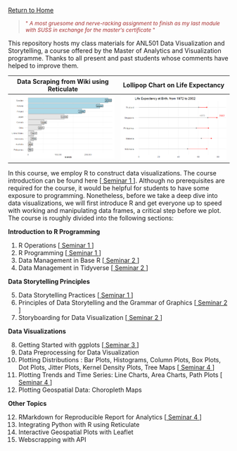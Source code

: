 <a href="https://nicholas-sim.github.io/" > Return to Home
</a>

><p style="font-size: 12px; color: brown;">"<em> A most gruesome and nerve-racking assignment to finish as my last module with SUSS in exchange for the master's certificate </em>"  </p>


This repository hosts my class materials for ANL501 Data Visualization and Storytelling, a course offered by the Master of Analytics and Visualization programme. Thanks to all present and past students whose comments have helped to improve them. 


Data Scraping from Wiki using Reticulate    |  Lollipop Chart on Life Expectancy
:-------------------------:|:-------------------------:
![](islands.png) |   ![](lifeexpectancy.png)



In this course, we employ R to construct data visualizations. The course introduction can be found here [<a href="https://nicholas-sim.github.io/ANL501-Data-Visualisation-and-Storytelling/seminar_1/"> Seminar 1 </a>]. Although no prerequisites are required for the course, it would be helpful for students to have some exposure to programming. Nonetheless, before we take a deep dive into data visualizations, we will first introduce R and get everyone up to speed with working and manipulating data frames, a critical step before we plot. The course is roughly divided into the following sections:

**Introduction to R Programming**

1. R Operations [<a href="https://nicholas-sim.github.io/ANL501-Data-Visualisation-and-Storytelling/seminar_1/"> Seminar 1 </a>]
2. R Programming [<a href="https://nicholas-sim.github.io/ANL501-Data-Visualisation-and-Storytelling/seminar_1/"> Seminar 1 </a>]
3. Data Management in Base R [<a href="https://nicholas-sim.github.io/ANL501-Data-Visualisation-and-Storytelling/seminar_2/"> Seminar 2 </a>]
4. Data Management in Tidyverse  [<a href="https://nicholas-sim.github.io/ANL501-Data-Visualisation-and-Storytelling/seminar_2/"> Seminar 2 </a>]

**Data Storytelling Principles**

5. Data Storytelling Practices [<a href="https://nicholas-sim.github.io/ANL501-Data-Visualisation-and-Storytelling/seminar_1/"> Seminar 1 </a>]
6. Principles of Data Storytelling and the Grammar of Graphics [<a href="https://nicholas-sim.github.io/ANL501-Data-Visualisation-and-Storytelling/seminar_2/"> Seminar 2 </a>]
7. Storyboarding for Data Visualization [<a href="https://nicholas-sim.github.io/ANL501-Data-Visualisation-and-Storytelling/seminar_2/"> Seminar 2 </a>]

**Data Visualizations**

8. Getting Started with ggplots [<a href="https://nicholas-sim.github.io/ANL501-Data-Visualisation-and-Storytelling/seminar_3/"> Seminar 3 </a>]
9. Data Preprocessing for Data Visualization
10. Plotting Distributions : Bar Plots, Histograms, Column Plots, Box Plots, Dot Plots, Jitter Plots, Kernel Density Plots, Tree Maps [<a href="https://nicholas-sim.github.io/ANL501-Data-Visualisation-and-Storytelling/seminar_4/"> Seminar 4 </a>]
11. Plotting Trends and Time Series: Line Charts, Area Charts, Path Plots [<a href="https://nicholas-sim.github.io/ANL501-Data-Visualisation-and-Storytelling/seminar_4/"> Seminar 4 </a>]
12. Plotting Geospatial Data: Choropleth Maps

**Other Topics**

12. RMarkdown for Reproducible Report for Analytics [<a href="https://nicholas-sim.github.io/ANL501-Data-Visualisation-and-Storytelling/seminar_4/"> Seminar 4 </a>]
13. Integrating Python with R using Reticulate 
14. Interactive Geospatial Plots with Leaflet
15. Webscrapping with API






